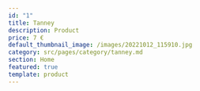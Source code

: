 ```yaml
---
id: "1"
title: Tanney
description: Product
price: 7 €
default_thumbnail_image: /images/20221012_115910.jpg
category: src/pages/category/tanney.md
section: Home
featured: true
template: product
---
```

